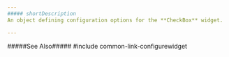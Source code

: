 ```yaml
---
##### shortDescription
An object defining configuration options for the **CheckBox** widget.

---
```

#####See Also#####
#include common-link-configurewidget